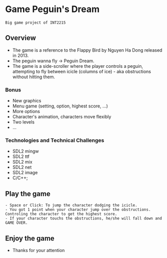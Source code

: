 # Game Peguin's Dream

    Big game project of INT2215

## Overview
  - The game is a reference to the Flappy Bird by Nguyen Ha Dong released in 2013.
  - The peguin wanna fly -> Peguin Dream.
  - The game is a side-scroller where the player controls a peguin, attempting to fly between icicle (columns of ice) - aka obstructions without hitting them.
  
### Bonus
- New graphics
- Menu game (setting, option, highest score, ...)
- More options
- Character's animation, characters move flexibly
- Two levels
- ...

### Technologies and Technical Challenges

- SDL2 mingw
- SDL2 ttf
- SDL2 mix
- SDL2 net
- SDL2 image
- C/C++;

## Play the game

    - Space or Click: To jump the character dodging the icicle.
    - You got 1 point when your character jump over the obstructions. Controling the character to get the highest score.
    - If your character touchs the obstructions, he/she will fall down and GAME OVER.

## Enjoy the game
- Thanks for your attention

